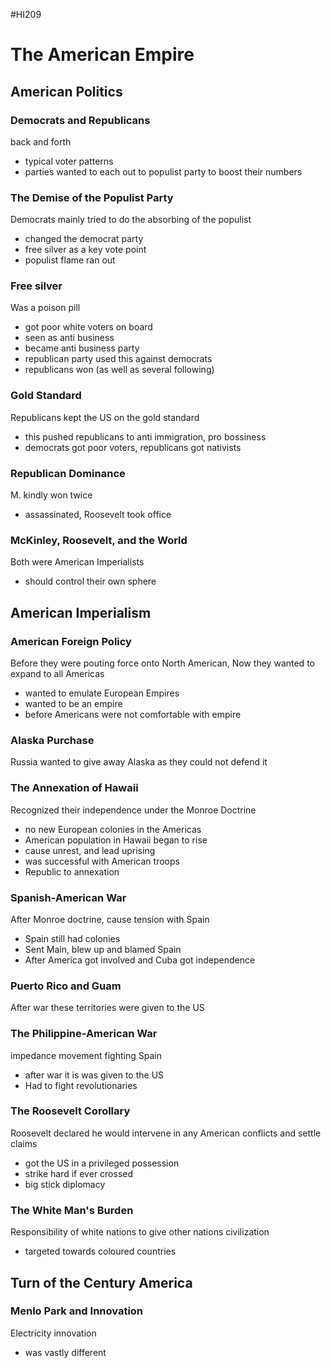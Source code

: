 #HI209 

# The American Empire

## American Politics

### Democrats and Republicans

back and forth
- typical voter patterns
- parties wanted to each out to populist party to boost their numbers

### The Demise of the Populist Party

Democrats mainly tried to do the absorbing of the populist
- changed the democrat party
- free silver as a key vote point
- populist flame ran out

### Free silver

Was a poison pill
- got poor white voters on board
- seen as anti business
- became anti business party 
- republican party used this against democrats
- republicans won (as well as several following)

 ### Gold Standard

 Republicans kept the US on the gold standard
- this pushed republicans to anti immigration, pro bossiness 
- democrats got poor voters, republicans got nativists 

### Republican Dominance

M. kindly won twice
- assassinated, Roosevelt took office

### McKinley, Roosevelt, and the World

Both were American Imperialists
- should control their own sphere

## American Imperialism

### American Foreign Policy

Before they were pouting force onto North American, Now they wanted to expand to all Americas
- wanted to emulate European Empires
- wanted to be an empire
- before Americans were not comfortable with empire

### Alaska Purchase

Russia wanted to give away Alaska as they could not defend it

### The Annexation of Hawaii

Recognized their independence under the Monroe Doctrine
- no new European colonies in the Americas
- American population in Hawaii began to rise
- cause unrest, and lead uprising
- was successful with American troops
- Republic to annexation

### Spanish-American War

After Monroe doctrine, cause tension with Spain
- Spain still had colonies
- Sent Main, blew up and blamed Spain
- After America got involved and Cuba got independence

 ### Puerto Rico and Guam

 After war these territories were given to the US

 ### The Philippine-American War

 impedance movement fighting Spain
- after war it is was given to the US
- Had to fight revolutionaries

 ### The Roosevelt Corollary

 Roosevelt declared he would intervene in any American conflicts and settle claims
- got the US in a privileged possession
- strike hard if ever crossed
- big stick diplomacy

 ### The White Man's Burden

 Responsibility of white nations to give other nations civilization 
- targeted towards coloured countries

## Turn of the Century America

### Menlo Park and Innovation

Electricity innovation 
- was vastly different 




